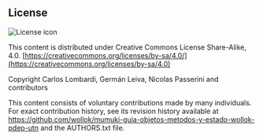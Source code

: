 ## License
![License icon](https://licensebuttons.net/l/by-sa/3.0/88x31.png)

This content is distributed under Creative Commons License Share-Alike, 4.0. [https://creativecommons.org/licenses/by-sa/4.0/](https://creativecommons.org/licenses/by-sa/4.0)

Copyright Carlos Lombardi, Germán Leiva, Nicolas Passerini and contributors

This content consists of voluntary contributions made by many
individuals. For exact contribution history, see its revision history
available at https://github.com/wollok/mumuki-guia-objetos-metodos-y-estado-wollok-pdep-utn and the AUTHORS.txt file.

